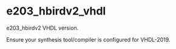 # e203_hbirdv2_vhdl
e203_hbirdv2 VHDL version.

Ensure your synthesis tool/compiler is configured for VHDL-2019.
